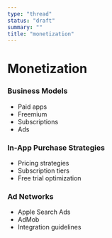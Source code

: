 ```yaml
---
type: "thread"
status: "draft"
summary: ""
title: "monetization"
---
```


# Monetization


### Business Models
- Paid apps
- Freemium
- Subscriptions
- Ads

### In-App Purchase Strategies
- Pricing strategies
- Subscription tiers
- Free trial optimization

### Ad Networks
- Apple Search Ads
- AdMob
- Integration guidelines


